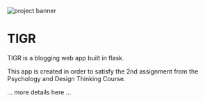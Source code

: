 ![project banner](./thetigrbnnr.png "project banner")
# TIGR

TIGR is a blogging web app built in flask.

This app is created in order to satisfy the 2nd assignment from the Psychology and Design Thinking Course.

... more details here ...
